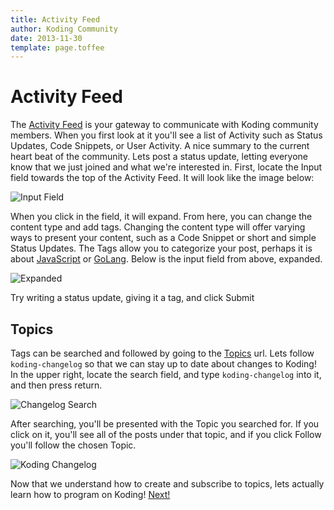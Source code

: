```yaml
---
title: Activity Feed
author: Koding Community
date: 2013-11-30
template: page.toffee
---
```


# Activity Feed

The [Activity Feed](https://koding.com/Activity) is your gateway to communicate with Koding community members. When you first look at it you'll see a list of Activity such as Status Updates, Code Snippets, or User Activity. A nice summary to the current heart beat of the community. Lets post a status update, letting everyone know that we just joined and what we're interested in. First, locate the Input field towards the top of the Activity Feed. It will look like the image below: 

![Input Field](/wp-content/uploads/status_update.png)

  
When you click in the field, it will expand. From here, you can change the content type and add tags. Changing the content type will offer varying ways to present your content, such as a Code Snippet or short and simple Status Updates. The Tags allow you to categorize your post, perhaps it is about [JavaScript](https://koding.com/Topics/javascript) or [GoLang](https://koding.com/Topics/golang). Below is the input field from above, expanded.   


![Expanded](/wp-content/uploads/status_update_expanded.png)

  
Try writing a status update, giving it a tag, and click Submit 

## Topics

Tags can be searched and followed by going to the [Topics](https://koding.com/Topics) url. Lets follow `koding-changelog` so that we can stay up to date about changes to Koding! In the upper right, locate the search field, and type `koding-changelog` into it, and then press return.   


![Changelog Search](/wp-content/uploads/koding-changelog-search.png)

  
After searching, you'll be presented with the Topic you searched for. If you click on it, you'll see all of the posts under that topic, and if you click Follow you'll follow the chosen Topic.   


![Koding Changelog](/wp-content/uploads/koding-changelog.png)

  
Now that we understand how to create and subscribe to topics, lets actually learn how to program on Koding! [Next!](/development-on-koding/)
